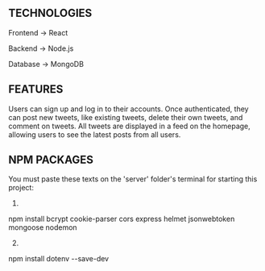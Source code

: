 TECHNOLOGIES
---------------
Frontend -> React

Backend -> Node.js

Database -> MongoDB

FEATURES
--------------------
Users can sign up and log in to their accounts. 
Once authenticated, they can post new tweets, like existing tweets, delete their own tweets, and comment on tweets. 
All tweets are displayed in a feed on the homepage, allowing users to see the latest posts from all users.

NPM PACKAGES
-----------------
You must paste these texts on the 'server' folder's terminal for starting this project:

1)
npm install
bcrypt
cookie-parser
cors
express
helmet
jsonwebtoken
mongoose
nodemon

2)
npm install dotenv --save-dev
